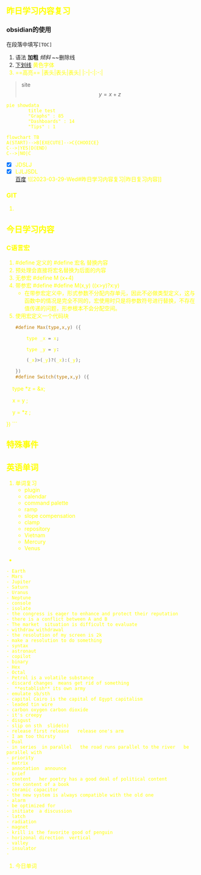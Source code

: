 ## <font color="yellow">昨日学习内容复习</font>
### obsidian的使用
在段落中填写`[TOC]`
1. 语法 **加粗**  *倾斜*   ~~删除线   
2. <u> 下划线</u>   <font color = "yellow" >黄色字体</u>
3. ==高亮==
|表头|表头|表头|
|:-|-:|:-:|
> site
$$ y= x+ z $$

``` mermaid
pie showdata
        title test
        "Graphs" : 85
        "Dashboards" : 14
        "Tips" : 1

```
``` mermaid
flowchart TB
A(START)-->B[EXECUTE]-->C{CHOOICE}
C-->|YES|D(END)
C-->|NO|C
```


- [x] JDSLJ
- [X] LJLJSDL\
[百度](https:www.baidu.com)
![[2023-03-29-Wed#<font color="yellow">昨日学习内容复习</font>|昨日复习内容]]
### GIT
1. 

## <font color="yellow">今日学习内容</font>
### C语言宏
1. #define 定义的  #define 宏名  替换内容
2. 预处理会直接将宏名替换为后面的内容
3. 无参宏 #define M (x+4)
4. 带参宏 #define #define M(x,y) ((x>y)?x:y)
	- 在带参宏定义中，形式参数不分配内存单元，因此不必做类型定义，这与函数中的情况是完全不同的，宏使用时只是将参数符号进行替换，不存在值传递的问题，形参根本不会分配空间。  
5. 使用宏定义一个代码块
	``` c
	#define Max(type,x,y) ({
	
	    type _x = x;
	
	    type _y = y:
	
	    (_x)>(_y)?(_x):(_y);
	
	})
	#define Switch(type,x,y) ({

    type *z = &x;

    x = y ;

    y = *z ;

})
	```

## <font color="yellow">特殊事件</font>
## <font color="yellow">英语单词</font>
1. 单词复习
	- plugin
	- calendar
	- command palette
	- ramp
	- slope compensation
	- clamp
	- repository
	- Vietnam
	- Mercury
	- Venus
- 

	- Earth
	- Mars
	- Jupiter
	- Saturn
	- Uranus
	- Neptune
	- console
	- isolate
	- the congress is eager to enhance and protect their reputation
	- there is a conflict between A and B
	- The market  situation is difficult to evaluate
	- withdraw withdrawal
	- the resolution of my screen is 2k
	- make a resolution to do something
	- syntax
	- astronaut
	- copilot
	- binary
	- Hex
	- Octal
	- Petrol is a volatile substance
	- discard changes  means get rid of something
	-  **establish** its own army
	- emulate sb/sth
	- capital Cairo is the capital of Egypt capitalism
	- leaded tin wire 
	- carbon oxygen carbon dioxide
	- it's creepy
	- disgust
	- slip on sth  slide(n)
	- release first release   release one's arm
	- I am too thirsty
	- Dual
	- in series  in parallel   the road runs parallel to the river   be parallel with 
	- priority
	- matrix
	- annotation  announce
	- brief
	- content   her poetry has a good deal of political content
	- the content of a book
	- ceramic capacitor
	- the new system is always compatible with the old one
	- alarm 
	- be optimized for 
	- initiate  a discussion
	- latch
	- radiation
	- magnet
	- krill is the favorite good of penguin
	- horizonal direction  vertical
	- valley
	- insulator
	- 
1. 今日单词


